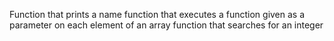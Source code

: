 Function that prints a name
 function that executes a function given as a parameter on each element of an array
 function that searches for an integer
